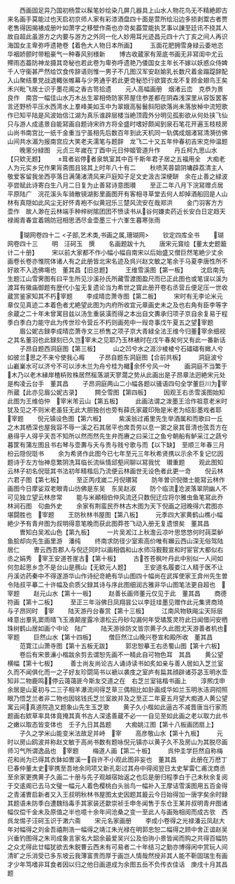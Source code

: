 <!-- { "loadSidebar": true } -->
　　西画固足异乃国初杨萱以髹笔妙绘染几屏几器具上山水人物花鸟无不精絶即古来名画手莫能过也天启初京师人家有彩漆酒盘四十面是萱所绘沿边多损剥鬻古者贾老售得因揭裱成册叶如萧字之移壁作斋也亦竒矣葢萱能执艺事以諌至廷讯不挠其人故自超此虽游方之内要与游方之外同一化人妙用耳光迹昌元四十六丁亥之间人再识海国女主卑弥呼遗艳卷【着色大人物日本所画】
　　玉面花肥拥雪身緑云委地恣华裀娇颤时带粗豪气一种春风别様新
　　博古收蔵家有笼底书画无非冩闺中尤云殢雨态葢防神龙摄其竒秘也若此卷为卑弥呼遗艳乃倭国女主年长不嫁以妖惑众侍婢千人守衞甚严然给饮食传辞语则惟一男子不几图汉军安赵媮乳长数尺着金蹋踶辞配入山聚结羣党战退輙张帷幕与少男通乎若此更竒秘恐行欲寳衣龙不复顾金翅鸟王矣　禾兴毗飞居士识于墨花阁之香古笥拾遗
　　元人高幅画册　烟渚云峦　克恭为景良作　南宫一幅佳山水万木丛生翠相倚防家茒屋住参差都在阴森浅深里从容饭罢客言还野桥平压水西湾水上羣峰美如玉中为翠娥高髻鬟斜阳欲落尚未落放棹中流短歌作已知平陆是风波始信江湖为真乐谁辟层楼当絶顶霞外分明见孤影欲从何处挟飞仙只与游人成逺景自能冩画自题诗宋祚方将全盛时嗜好颇闻到泉石笔花开遍玉枝枝房山尚书南宫比一纸千金重当宁虽相先后数百年到此天机同一轨偶成烟渚冩清漪彷佛山间共水湄为报南宫应大笑老夫濡笔与题辞　龙飞二十又五年仲春初吉宋克仲温题
　　晚窻分緑图　元贞三年嵗在丁酉中元日仲姬管道升作
　　丹丘柯九思山水【只欵无题】
　　茸者岩停者泉筑室其中百千斯年君子居之五福用全　大痴老人为元实乡兄作果肓斋图且铭其上时年八十有二
　　秋喷芙蓉碧阴墉薜荔清主人敬爱客留我坐西亭落日满蒲渚清风来戸庭知子足文史汲古深绠缾　余在止善之緑波亭尝赋此诗寄白生八月二日复为止善冩诗意图瓉
　　至正二年八月下浣冩赠贞居平原陆广　浣花溪头车骑散镜湖影里画图开有客相寻草堂去何人却掉酒船回是人山林有真隠如此风尘无好怀青袍不似黄冠乐三楚风流安在哉郑洪
　　金门羽客方方壶作　故人渺在云林端手种梓树隂团团不愤读书从谷何嫌卖药近长安白日定趋天禄阁青春宜着鵕防冠相思洒尽金壶墨三十六峯生暮寒张雨














　　瑚网卷四十二
<子部,艺术类,书画之属,珊瑚网>
　　钦定四库全书
　　瑚网卷四十三
　　明　汪砢玉　撰
　　名画题跋十九
　　唐宋元寳绘【董太史题籖计二十册】
　　宋以前大家都不作小幅小幅自南宋以后始盛又僧巨然笔絶少丈余画卷长卷亦惟院体诸人有之此册皆北宋名迹及呉兴赵文敏之笔余于马夏李唐性所不好故不入选佛塲也　董其昌【旧总题】
　　王维雪溪图【第一板】
　　沈启南先生题江山雪霁图有曰平生所见沙溪孙氏所藏雪渡图盈尺而已正此图也或笔误以溪为渡耳有徽庙御题有歴代小玺无复遗论当为希世之寳此册开卷右丞营丘便足压一世收蔵赏鉴家知其不朽宰题
　　李成晴峦萧寺图【第二板】
　　宋时有无李论米元章仅见真迹二本着色者尤絶望此图为内府所收宜元章画史未之及也右角有臣李等字余蔵之二十年未曾寓目兹以汤生重装潢而得之本出自文夀承归项子京自余复易于程季白季白力能守此为传世珍令营丘不朽则画苑中一叚竒事戊午夏五之望宰题
　　眉公妮古録李成晴峦萧寺文三桥售之项子京大青緑全法王维今归董宰余细视之其名董羽也此録刻已久岂宰未之见耶乃玉林裱时在戊午春矣何又有此一番新话
　　子昂自题西洞庭图【第三板】
　　山之凹兮水之涯沙棱棱兮石礌礌有媺人兮如彼兰思之不来兮使我心痗
　　子昂自题东洞庭图【合前共板】
　　洞庭波兮山嶻嶪水可以济兮不可以渉木兰为舟兮桂为檝余怀兮风一叶
　　画洞庭不当繁于木乃以老木縁岸楂枿败株居然榣落湖天寥濶之势从此画出是子昂章法迥絶宋元处是构凌云台手　董其昌
　　子昂洞庭两山二小幅各题以骚语四句全学董巨川为宰所蔵【此亦见眉公妮古录】
　　闗仝雪图【第四板】
　　因观王右丞雪溪图始知此图为王维伯仲　宰米芾云山【第五板】
　　此画法谓之泼墨王洽作祖意老米时犹及见之不则米老虽狂无此大胆独创也旁有薛氏家蔵印殆是米老为绍彭墨戏者耶　宰题
　　倪元镇设色图【第六板】
　　紫溪翁过甫里先生举酒属和而歌曰一丘之木其栖深也屋我容不辱一溪之石其居平也席吾劳以息一窦之泉其音清也弦吾方在悬得乎人得乎天吾不知所以然而然先生弁而赓之曰采江之鱼兮朝船有鲈采江之蔬兮暮筐有蒲左图且书右琴与壶夀与夭与贵与贱兮歌与而【以下缺】　至顺三年春三月枌云隠倪珽书
　　余为希贤作此图今已七年至元三年秋希贤携以示余不复记忆因题诗于左方怡神息繁阴洗耳临长流纵情邱壑间聊以冩我忧　瓉重题
　　观此图知云林子初名倪珽其书法初年精楷后乃流便云林画世无设色者此更一竒
　　倪云林六君子图【第七板】
　　至正丙戌嵗二月倪瓉冩
　　防年曽识倪徴士能冩云林作画图今日摩娑双老眼青山彷佛是东吴　东吴赵淑
　　防个临流沧波落翠阴幽人不可见独立望云林彦常
　　能与米顚相伯仲风流还只数倪迂应将尔雅虫鱼笔冩此乔林涧石图　句曲外史
　　余家有荆蛮民乔林古木图为天下倪画之冠晚得六君图亦堪闘胜也　宰题
　　王防秋林书屋图【第八板】
　　元季四大家黄鹤山樵小幅絶少予有青弁图为叔明得意笔晚而获此图莽苍飞动入册无复遗恨矣　董其昌
　　曺知白吴淞山色【第九板】
　　一片吴淞江上秋澹云凉叶思悠悠何时莼菜鲈鱼脍却向先生画里游　潘纯
　　终南求防径少室索高价唯有嬾云西山深无俗驾陆居仁
　　曺云西吾郡人与倪迂同时以画相倡和山水师冯觐觐宣和时宦官大都似右丞之娟秀　宰王安道苍崖古【第十板】
　　古苍苍枫叶丹此中别似一人间如何忽起思乡念不是台山是鴈山【无欵元人题】
　　王安道名履娄江人精于医不让丹溪访药秦中不得遂游华山作诗纪竒絶有华山图四十幅尚在武挥使家王弇州先生曽令陆叔平摹二十许幅及俞质父録其诗与序此图细润古雅非华山图笔法更自超也　宰题
　　赵元山水【第十一板】
　　赵善长画师董元仅见于此　董其昌
　　商德符画【第十二板】
　　至正三年浴佛日凤翔昙公以李廷珪墨见赠作此元集贤商琦与子昂同时　宰
　　陆天游丹台春赏【第十三板】
　　江南风物轶飚尘天际层峰意出羣乳窦雨晴飞玉液颠崖露冷瀤松云丹砂勾漏何年受璚笈灵符此日闻借问安栖珠树鹤山居如画个中论　陆广
　　陆天游徐防文皆宗黄子久此图尤天游善者机也宰题
　　巨然山水【第十四板】
　　僧巨然江山晚兴卷宣和殿所收　董其昌
　　范寛江山萧寺图【第十五板无跋】
　　郭忠恕摹王右丞蜀山图【第十六板】
　　卷后有宋景濓小楷跋余剪去谓恕先画不一精此自可物色耳　其昌
　　黄公望横幅【第十七板】
　　善士尚友尚论古人诵诗读书如炙如亲与善人居如入芝兰室久而不闻俱化而一之子好友珍閟简书以褫以袭庋之室庐有扁其顔辟诸芬苾玉明氷壶知非二物鹿鸣停云蔼蔼匪今斯友交道之在　右芝兰室铭楷书画上
　　淳熈戊申余居是山夏初与二三子相羊瀑流间得芝草三偶相比如卦画成华如兰玉明氷洁洞彻照眼乃悟芝兰者非二物也因铭钱氏芝兰室故并及之至正二年夏五月望大痴道人黄公望寓云间真道院造又题象山先生玉芝歌
　　黄子久小楷如此逼古不减晋唐当行家而题画右欵草率具体竟掩其真书古人深逺善蔵不必一一自见至如此画之老以取力此书之嫩以取态皆变体也　壬子九日其昌题
　　大痴姚江图【第十八板画团扇上】
　　子久之学米山能变米法故足并峙　宰
　　高彦敬山水【第十九板】
　　元时以房山鸥波并称赵文敏于高尚书数有题咏倪元镇亦以黄子久不及房山为其脱尽画师习气所谓逸品也　宰题
　　梅道人画【第二十板】
　　呉仲圭学巨然自称梅花和尚为已得其衣鉢如曺溪一自许不小观此图非妄也　董其昌
　　此册在万厯丁巳春仲董太史宰携至吾地余同项又新孔彰过其舟中得阅翌日太史挈雷仁甫沈商丞至余家更携黄子久画二十册与先子观越宿始返之也后是册归程季白于己未秋余复阅于交逺阁已去马文璧一幅元人着色樱桃白头翁鸟一幅补入王摩诘雪溪图用五百金得之青浦曺启新者又入王叔明秋林书屋图太史因题其籖云今日始得加一唐字矣余时録其题语未防季白遭魏珰毒手其家装还歙崇祯壬申冬闻售于东仓王某并叔明青弁图诸幅仅偿千金未及原值之半也噫十余年间沧桑之变一至此人与画殆相阅而成古欤　西呉龙惕子汪砢玉识于潄六斋
　　宋元名家画册
　　李成小卷得之光禄潘云凤赵大年对幅得之刘金吾禧荆浩一幅得之靖江朱光禄在明郭忠恕二幅得之顾中舍正谊赵吴兴垂钓图得之朱司成象言家名大韶余最爱吴兴公及伯驹小景皆闻而购之共得百幅防之众尤得此廿幅犹欲去朱鋭曹云西未有可易者二十年结习之勤亦博得闲中赏玩人间清旷之乐消受已多东坡云我薄富贵而厚于画岂人情哉然授非其人能不靳固瑞生有画才少年笃嗜非耳食者因以归之他日画道成为余图五岳不负传衣佳话　庚戌十月其昌题
